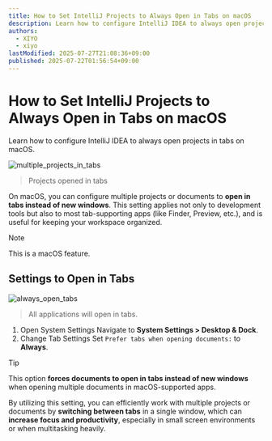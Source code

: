 ```yaml
---
title: How to Set IntelliJ Projects to Always Open in Tabs on macOS
description: Learn how to configure IntelliJ IDEA to always open projects in tabs on macOS.
authors:
  - XIYO
  - xiyo
lastModified: 2025-07-27T21:08:36+09:00
published: 2025-07-22T01:56:54+09:00
---
```

# How to Set IntelliJ Projects to Always Open in Tabs on macOS

Learn how to configure IntelliJ IDEA to always open projects in tabs on macOS.

![multiple_projects_in_tabs](./assets/f242f044157db312140297d1c9971de403b0af207ef3f77f2bf74a1c300440ec5f0d02e7aea059020dfb14c19fa93f3f5dcdfe94d007a5e2c218ee9afd0f74b4.png)

> Projects opened in tabs

On macOS, you can configure multiple projects or documents to **open in tabs instead of new windows**. This setting applies not only to development tools but also to most tab-supporting apps (like Finder, Preview, etc.), and is useful for keeping your workspace organized.

> [!NOTE]
> This is a macOS feature.

## Settings to Open in Tabs

![always_open_tabs](./assets/b8e84f65bef3200d9888d2bc90183f76ec8c4fe129e8c0396e169265fefaffb656f2641df0f2dae9c7f59cc9c062dee44d39093993ea06acf46699d903d126cf.png)

> All applications will open in tabs.

1. Open System Settings
   Navigate to **System Settings > Desktop & Dock**.
2. Change Tab Settings
   Set `Prefer tabs when opening documents:` to **Always**.

> [!tip]
> This option **forces documents to open in tabs instead of new windows** when opening multiple documents in macOS-supported apps.

By utilizing this setting, you can efficiently work with multiple projects or documents by **switching between tabs** in a single window,
which can **increase focus and productivity**, especially in small screen environments or when multitasking heavily.
